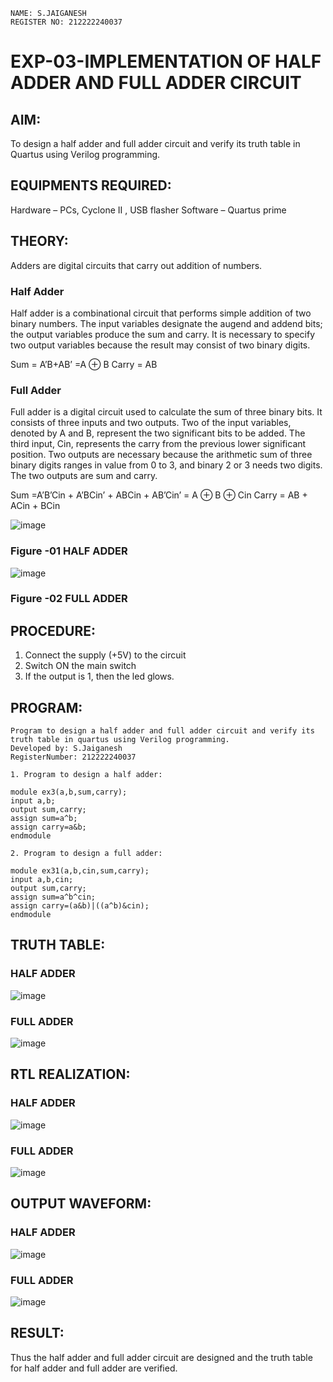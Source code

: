 ```
NAME: S.JAIGANESH
REGISTER NO: 212222240037
```
# EXP-03-IMPLEMENTATION OF HALF ADDER AND FULL ADDER CIRCUIT


## AIM:
To design a half adder and full adder circuit and verify its truth table in Quartus using Verilog programming.


## EQUIPMENTS REQUIRED:
Hardware – PCs, Cyclone II , USB flasher
Software – Quartus prime


## THEORY:
Adders are digital circuits that carry out addition of numbers.

### Half Adder
Half adder is a combinational circuit that performs simple addition of two binary numbers. The input variables designate the augend and addend bits; the output variables produce the sum and carry. It is necessary to specify two output variables because the result may consist of two binary digits.

Sum = A’B+AB’ =A ⊕ B 
    Carry = AB

### Full Adder
Full adder is a digital circuit used to calculate the sum of three binary bits. It consists of three inputs and two outputs. Two of the input variables, denoted by A and B, represent the two significant bits to be added. The third input, Cin, represents the carry from the previous lower significant position. Two outputs are necessary because the arithmetic sum of three binary digits ranges in value from 0 to 3, and binary 2 or 3 needs two digits. The two outputs are sum and carry.

Sum =A’B’Cin + A’BCin’ + ABCin + AB’Cin’ = A ⊕ B ⊕ Cin 
Carry = AB + ACin + BCin

 ![image](https://user-images.githubusercontent.com/36288975/163552156-a13e5a56-c638-4110-97d9-8896907c8d25.png)

### Figure -01 HALF ADDER 


![image](https://user-images.githubusercontent.com/36288975/163552057-b3547877-6d07-45b4-b7e0-bcfebfad9e1d.png)

### Figure -02 FULL ADDER 


## PROCEDURE:
1. Connect the supply (+5V) to the circuit
2. Switch ON the main switch
3. If the output is 1, then the led glows.


## PROGRAM:
```
Program to design a half adder and full adder circuit and verify its truth table in quartus using Verilog programming.
Developed by: S.Jaiganesh
RegisterNumber: 212222240037

1. Program to design a half adder:

module ex3(a,b,sum,carry);
input a,b;
output sum,carry;
assign sum=a^b;
assign carry=a&b;
endmodule 

2. Program to design a full adder:

module ex31(a,b,cin,sum,carry);
input a,b,cin;
output sum,carry;
assign sum=a^b^cin;
assign carry=(a&b)|((a^b)&cin);
endmodule
```

## TRUTH TABLE:
### HALF ADDER
![image](https://github.com/Jaiganesh235/Exp-02-Implementation-of-Half-Adder-and-Full-Adder-circuit/assets/118657189/19858532-c597-436f-9664-fe5791928f78)
 
### FULL ADDER
![image](https://github.com/Jaiganesh235/Exp-02-Implementation-of-Half-Adder-and-Full-Adder-circuit/assets/118657189/afc4522a-f291-40a5-845c-32c14bb92999)


## RTL REALIZATION:
### HALF ADDER
![image](https://github.com/Jaiganesh235/Exp-02-Implementation-of-Half-Adder-and-Full-Adder-circuit/assets/118657189/f7cfff41-9671-4c3c-b523-7edd2074233b)

### FULL ADDER
![image](https://github.com/Jaiganesh235/Exp-02-Implementation-of-Half-Adder-and-Full-Adder-circuit/assets/118657189/7cb66c1f-4a79-4103-99ca-b50942d250cd)


## OUTPUT WAVEFORM:
### HALF ADDER
![image](https://github.com/Jaiganesh235/Exp-02-Implementation-of-Half-Adder-and-Full-Adder-circuit/assets/118657189/c3ece2e7-b7ce-4c6f-961a-ebebbec90493)
 
### FULL ADDER
![image](https://github.com/Jaiganesh235/Exp-02-Implementation-of-Half-Adder-and-Full-Adder-circuit/assets/118657189/dfd139bf-43ed-4300-80e0-398ca22f45ff)


## RESULT:
Thus the half adder and full adder circuit are designed and the truth table for half adder and full adder are verified.
